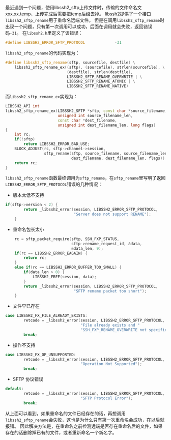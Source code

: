 最近遇到一个问题，使用libssh2_sftp上传文件时，传输的文件命名文xxx.xx.temp，上传完成后需要把temp后缀去掉。
libssh2提供了一个接口`libssh2_sftp_rename`用于重命名远端文件。
但是在调用`libssh2_sftp_rename`时出现一个问题，只有第一次调用可以成功，后面在调用就会失败，返回错误码`-31`。
在`libssh2.h`里定义了该错误：
```cpp
#define LIBSSH2_ERROR_SFTP_PROTOCOL             -31
```
`libssh2_sftp_rename`的代码实现为：
```cpp
#define libssh2_sftp_rename(sftp, sourcefile, destfile) \
    libssh2_sftp_rename_ex((sftp), (sourcefile), strlen(sourcefile), \
                           (destfile), strlen(destfile),                \
                           LIBSSH2_SFTP_RENAME_OVERWRITE | \
                           LIBSSH2_SFTP_RENAME_ATOMIC | \
                           LIBSSH2_SFTP_RENAME_NATIVE)
```
而`libssh2_sftp_rename_ex`实现为：
```cpp
LIBSSH2_API int
libssh2_sftp_rename_ex(LIBSSH2_SFTP *sftp, const char *source_filename,
                       unsigned int source_filename_len,
                       const char *dest_filename,
                       unsigned int dest_filename_len, long flags)
{
    int rc;
    if(!sftp)
        return LIBSSH2_ERROR_BAD_USE;
    BLOCK_ADJUST(rc, sftp->channel->session,
                 sftp_rename(sftp, source_filename, source_filename_len,
                             dest_filename, dest_filename_len, flags));
    return rc;
}
```
`libssh2_sftp_rename`函数最终调用为`sftp_rename`，在`sftp_rename`里写明了返回`LIBSSH2_ERROR_SFTP_PROTOCOL`错误的几种情况：
+ 版本太低不支持
```cpp
if(sftp->version < 2) {
        return _libssh2_error(session, LIBSSH2_ERROR_SFTP_PROTOCOL,
                              "Server does not support RENAME");
    }
```

+ 重命名包长太小
```cpp
    rc = sftp_packet_require(sftp, SSH_FXP_STATUS,
                             sftp->rename_request_id, &data,
                             &data_len, 9);
    if(rc == LIBSSH2_ERROR_EAGAIN) {
        return rc;
    }
    else if(rc == LIBSSH2_ERROR_BUFFER_TOO_SMALL) {
        if(data_len > 0) {
            LIBSSH2_FREE(session, data);
        }
        return _libssh2_error(session, LIBSSH2_ERROR_SFTP_PROTOCOL,
                              "SFTP rename packet too short");
    }
```

+ 文件早已存在
```cpp
case LIBSSH2_FX_FILE_ALREADY_EXISTS:
        retcode = _libssh2_error(session, LIBSSH2_ERROR_SFTP_PROTOCOL,
                                 "File already exists and "
                                 "SSH_FXP_RENAME_OVERWRITE not specified");
        break;
```

+ 操作不支持
```cpp
case LIBSSH2_FX_OP_UNSUPPORTED:
        retcode = _libssh2_error(session, LIBSSH2_ERROR_SFTP_PROTOCOL,
                                 "Operation Not Supported");
        break;
```

+ SFTP 协议错误
```cpp
default:
        retcode = _libssh2_error(session, LIBSSH2_ERROR_SFTP_PROTOCOL,
                                 "SFTP Protocol Error");
        break;
```

从上面可以看到，如果重命名的文件已经存在的话，再想调用`libssh2_sftp_rename`会失败，这也是为什么只有第一次重命名会成功，在以后就报错。
因此解决方法是，在重命名之前检测远端是否存在重命名后的文件，如果存在的话删除掉已有的文件，或者重新命名一个新名字。